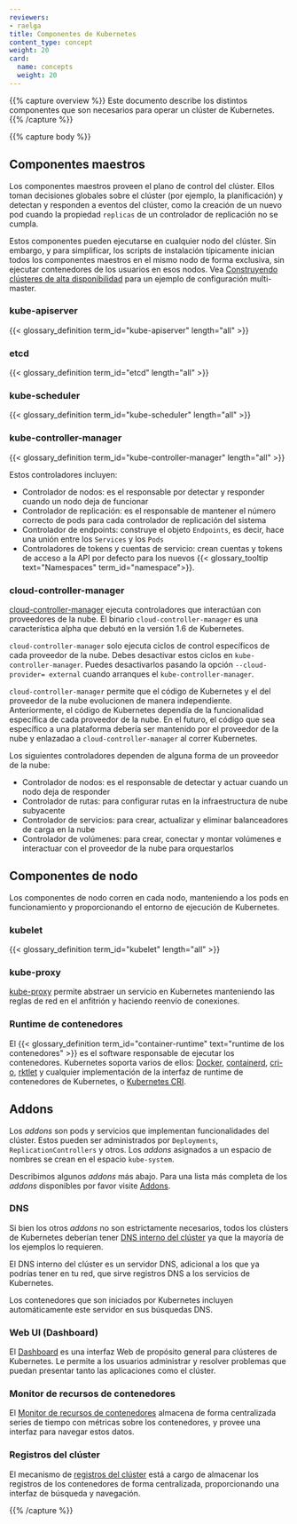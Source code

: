 ```yaml
---
reviewers:
- raelga
title: Componentes de Kubernetes
content_type: concept
weight: 20
card:
  name: concepts
  weight: 20
---
```


{{% capture overview %}}
Este documento describe los distintos componentes que
son necesarios para operar un clúster de Kubernetes.
{{% /capture %}}

{{% capture body %}}
## Componentes maestros

Los componentes maestros proveen el plano de control del clúster. Ellos toman decisiones globales sobre
el clúster (por ejemplo, la planificación) y detectan y responden a eventos del clúster, como la creación
de un nuevo pod cuando la propiedad `replicas` de un controlador de replicación no se cumpla.

Estos componentes pueden ejecutarse en cualquier nodo del clúster. Sin embargo, y para simplificar, los
scripts de instalación típicamente inician todos los componentes maestros en el mismo nodo de forma exclusiva,
sin ejecutar contenedores de los usuarios en esos nodos. Vea [Construyendo clústeres de alta disponibilidad](/docs/admin/high-availability/) para un ejemplo de configuración multi-master.

### kube-apiserver

{{< glossary_definition term_id="kube-apiserver" length="all" >}}

### etcd

{{< glossary_definition term_id="etcd" length="all" >}}

### kube-scheduler

{{< glossary_definition term_id="kube-scheduler" length="all" >}}

### kube-controller-manager

{{< glossary_definition term_id="kube-controller-manager" length="all" >}}

Estos controladores incluyen:

  * Controlador de nodos: es el responsable por detectar y responder cuando un nodo deja de funcionar
  * Controlador de replicación: es el responsable de mantener el número correcto de pods para cada controlador
  de replicación del sistema
  * Controlador de endpoints: construye el objeto `Endpoints`, es decir, hace una unión entre los `Services` y los `Pods`
  * Controladores de tokens y cuentas de servicio: crean cuentas y tokens de acceso a la API por defecto para los nuevos {{< glossary_tooltip text="Namespaces" term_id="namespace">}}.

### cloud-controller-manager

[cloud-controller-manager](/docs/tasks/administer-cluster/running-cloud-controller/) ejecuta controladores que
interactúan con proveedores de la nube. El binario `cloud-controller-manager` es una característica alpha que debutó en la versión 1.6 de Kubernetes.

`cloud-controller-manager` solo ejecuta ciclos de control específicos de cada proveedor de la nube. Debes
desactivar estos ciclos en `kube-controller-manager`. Puedes desactivarlos pasando la opción `--cloud-provider= external` cuando arranques el `kube-controller-manager`.

`cloud-controller-manager` permite que el código de Kubernetes y el del proveedor de la nube evolucionen de manera independiente. Anteriormente, el código de Kubernetes dependía de la funcionalidad específica de cada proveedor de la nube. En el futuro, el código que sea específico a una plataforma debería ser mantenido por el proveedor de la nube y enlazadao a `cloud-controller-manager` al correr Kubernetes.

Los siguientes controladores dependen de alguna forma de un proveedor de la nube:

  * Controlador de nodos: es el responsable de detectar y actuar cuando un nodo deja de responder
  * Controlador de rutas: para configurar rutas en la infraestructura de nube subyacente
  * Controlador de servicios: para crear, actualizar y eliminar balanceadores de carga en la nube
  * Controlador de volúmenes: para crear, conectar y montar volúmenes e interactuar con el proveedor de la nube para orquestarlos

## Componentes de nodo

Los componentes de nodo corren en cada nodo, manteniendo a los pods en funcionamiento y proporcionando el entorno de ejecución de Kubernetes.

### kubelet

{{< glossary_definition term_id="kubelet" length="all" >}}

### kube-proxy

[kube-proxy](/docs/admin/kube-proxy/) permite abstraer un servicio en Kubernetes manteniendo las
reglas de red en el anfitrión y haciendo reenvío de conexiones.

### Runtime de contenedores

El {{< glossary_definition term_id="container-runtime" text="runtime de los contenedores" >}} es el software responsable de ejecutar los contenedores. Kubernetes soporta varios de
ellos: [Docker](http://www.docker.com), [containerd](https://containerd.io), [cri-o](https://cri-o.io/), [rktlet](https://github.com/kubernetes-incubator/rktlet) y cualquier implementación de la interfaz de runtime de contenedores de Kubernetes, o [Kubernetes CRI](https://github.com/kubernetes/community/blob/master/contributors/devel/sig-node/container-runtime-interface.md).

## Addons

Los _addons_ son pods y servicios que implementan funcionalidades del clúster. Estos pueden ser administrados
por `Deployments`, `ReplicationControllers` y otros. Los _addons_ asignados a un espacio de nombres se crean en el espacio `kube-system`.

Describimos algunos _addons_ más abajo. Para una lista más completa de los _addons_ disponibles por favor visite [Addons](/docs/concepts/cluster-administration/addons/).

### DNS

Si bien los otros _addons_ no son estrictamente necesarios, todos los clústers de Kubernetes deberían tener [DNS interno del clúster](/docs/concepts/services-networking/dns-pod-service/) ya que la mayoría de los ejemplos lo requieren.

El DNS interno del clúster es un servidor DNS, adicional a los que ya podrías tener en tu red, que sirve registros DNS a los servicios de Kubernetes.

Los contenedores que son iniciados por Kubernetes incluyen automáticamente este servidor en sus búsquedas DNS.

### Web UI (Dashboard)

El [Dashboard](/docs/tasks/access-application-cluster/web-ui-dashboard/) es una interfaz Web de propósito general para clústeres de Kubernetes. Le permite a los usuarios administrar y resolver problemas que puedan presentar tanto las aplicaciones como el clúster.

### Monitor de recursos de contenedores

El [Monitor de recursos de contenedores](/docs/tasks/debug-application-cluster/resource-usage-monitoring/) almacena
de forma centralizada series de tiempo con métricas sobre los contenedores, y provee una interfaz para navegar estos
datos.

### Registros del clúster

El mecanismo de [registros del clúster](/docs/concepts/cluster-administration/logging/) está a cargo de almacenar
los registros de los contenedores de forma centralizada, proporcionando una interfaz de búsqueda y navegación.

{{% /capture %}}


